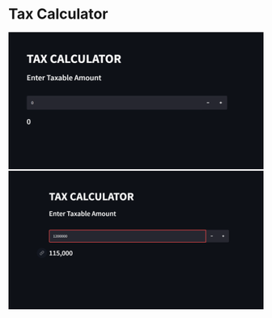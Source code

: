 # Tax Calculator

![App Screenshot](https://github.com/soorajks2002/Tax-Calculator/blob/main/Screenshots/1.png)
![App Screenshot](https://github.com/soorajks2002/Tax-Calculator/blob/main/Screenshots/2.png)
